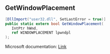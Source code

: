 ## GetWindowPlacement

```csharp
[DllImport("user32.dll", SetLastError = true)]
public static extern bool GetWindowPlacement(
   IntPtr hWnd,
   ref WINDOWPLACEMENT lpwndpl
);
```

Microsoft documentation: [Link](https://docs.microsoft.com/en-us/windows/win32/api/winuser/nf-winuser-getwindowplacement)
